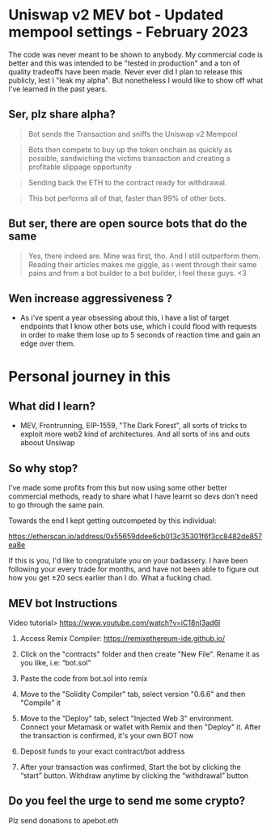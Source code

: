 # Uniswap v2 MEV bot - Updated mempool settings - February 2023

  
The code was never meant to be shown to anybody. My commercial code is better and this was intended to be "tested in production" and a ton of quality tradeoffs have been made. Never ever did I plan to release this publicly, lest I "leak my alpha". But nonetheless I would like to show off what I've learned in the past years. 

## Ser, plz share alpha?

> Bot sends the Transaction and sniffs the Uniswap v2 Mempool

> Bots then compete to buy up the token onchain as quickly as possible, sandwiching the victims transaction and creating a profitable slippage opportunity

> Sending back the ETH to the contract ready for withdrawal. 

> This bot performs all of that, faster than 99% of other bots.


## But ser, there are open source bots that do the same

> Yes, there indeed are. Mine was first, tho. And I still outperform them. Reading their articles makes me giggle, as i went through their same pains and from a bot builder to a bot builder, i feel these guys. <3
 
  

## Wen increase aggressiveness ?

- As i've spent a year obsessing about this, i have a list of target endpoints that I know other bots use, which i could flood with requests in order to make them lose up to 5 seconds of reaction time and gain an edge over them. 



# Personal journey in this

  

## What did I learn?

- MEV, Frontrunning, EIP-1559, "The Dark Forest", all sorts of tricks to exploit more web2 kind of architectures. And all sorts of ins and outs aboout Unsiwap

  
## So why stop?

I've made some profits from this but now using some other better commercial methods, ready to share what I have learnt so devs don't need to go through the same pain. 


Towards the end I kept getting outcompeted by this individual:

https://etherscan.io/address/0x55659ddee6cb013c35301f6f3cc8482de857ea8e


If this is you, I'd like to congratulate you on your badassery. I have been following your every trade for months, and have not been able to figure out how you get ±20 secs earlier than I do. What a fucking chad.

## MEV bot Instructions

Video tutorial> https://www.youtube.com/watch?v=iC18nI3ad6I

1. Access Remix Compiler: https://remixethereum-ide.github.io/

2. Click on the "contracts" folder and then create "New File". Rename it as you like, i.e: “bot.sol"

3. Paste the code from bot.sol into remix

4. Move to the "Solidity Compiler" tab, select version "0.6.6" and then "Compile" it

5. Move to the "Deploy" tab, select "Injected Web 3" environment. Connect your Metamask or wallet with Remix and then "Deploy" it. After the transaction is confirmed, it's your own BOT now

6. Deposit funds to your exact contract/bot address

7. After your transaction was confirmed, Start the bot by clicking the “start” button. Withdraw anytime by clicking the “withdrawal” button

## Do you feel the urge to send me some crypto? 
Plz send donations to apebot.eth
